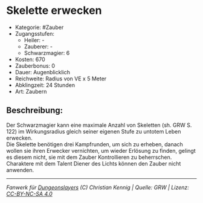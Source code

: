 # Skelette erwecken  
- Kategorie: #Zauber  
- Zugangsstufen:  
  - Heiler: -  
  - Zauberer: -  
  - Schwarzmagier: 6  
- Kosten: 670  
- Zauberbonus: 0  
- Dauer: Augenblicklich  
- Reichweite: Radius von VE x 5 Meter  
- Abklingzeit: 24 Stunden  
- Art: Zaubern     

## Beschreibung:
Der Schwarzmagier kann eine maximale Anzahl von Skeletten (sh. GRW S. 122) im Wirkungsradius gleich seiner eigenen Stufe zu untotem Leben erwecken.<br>Die Skelette benötigen drei Kampfrunden, um sich zu erheben, danach wollen sie ihren Erwecker vernichten, um wieder Erlösung zu finden, gelingt es diesem nicht, sie mit dem Zauber Kontrollieren zu beherrschen.<br>Charaktere mit dem Talent Diener des Lichts können den Zauber nicht anwenden.


___
*Fanwerk für [Dungeonslayers](https://www.dungeonslayers.net/) (C) Christian Kennig | Quelle: GRW | Lizenz: [CC-BY-NC-SA 4.0](https://creativecommons.org/licenses/by-nc-sa/4.0/deed.de)*